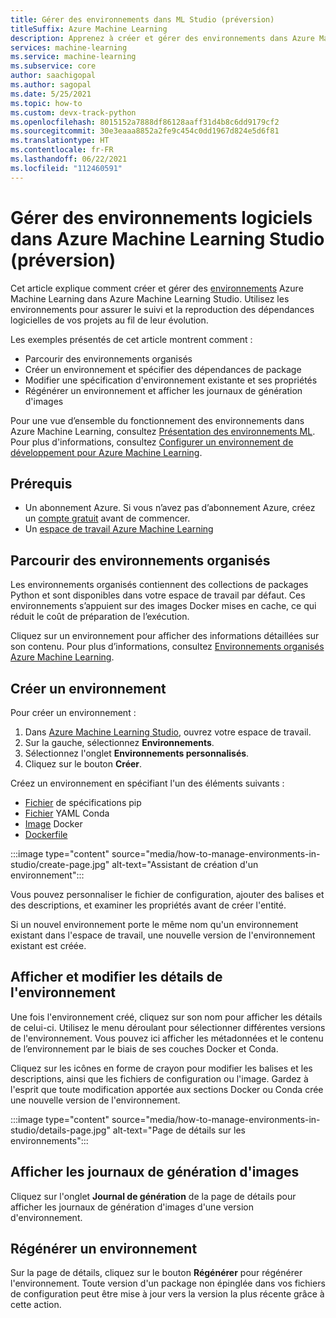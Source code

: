 ```yaml
---
title: Gérer des environnements dans ML Studio (préversion)
titleSuffix: Azure Machine Learning
description: Apprenez à créer et gérer des environnements dans Azure Machine Learning Studio.
services: machine-learning
ms.service: machine-learning
ms.subservice: core
author: saachigopal
ms.author: sagopal
ms.date: 5/25/2021
ms.topic: how-to
ms.custom: devx-track-python
ms.openlocfilehash: 8015152a7888df86128aaff31d4b8c6dd9179cf2
ms.sourcegitcommit: 30e3eaaa8852a2fe9c454c0dd1967d824e5d6f81
ms.translationtype: HT
ms.contentlocale: fr-FR
ms.lasthandoff: 06/22/2021
ms.locfileid: "112460591"
---
```

# <a name="manage-software-environments-in-azure-machine-learning-studio-preview"></a>Gérer des environnements logiciels dans Azure Machine Learning Studio (préversion)

Cet article explique comment créer et gérer des [environnements](/python/api/azureml-core/azureml.core.environment.environment) Azure Machine Learning dans Azure Machine Learning Studio. Utilisez les environnements pour assurer le suivi et la reproduction des dépendances logicielles de vos projets au fil de leur évolution.

Les exemples présentés de cet article montrent comment :

* Parcourir des environnements organisés
* Créer un environnement et spécifier des dépendances de package
* Modifier une spécification d'environnement existante et ses propriétés
* Régénérer un environnement et afficher les journaux de génération d'images

Pour une vue d’ensemble du fonctionnement des environnements dans Azure Machine Learning, consultez [Présentation des environnements ML](concept-environments.md). Pour plus d'informations, consultez [Configurer un environnement de développement pour Azure Machine Learning](how-to-configure-environment.md).

## <a name="prerequisites"></a>Prérequis

* Un abonnement Azure. Si vous n’avez pas d’abonnement Azure, créez un [compte gratuit](https://azure.microsoft.com/free/) avant de commencer.
* Un [espace de travail Azure Machine Learning](how-to-manage-workspace.md)

## <a name="browse-curated-environments"></a>Parcourir des environnements organisés

Les environnements organisés contiennent des collections de packages Python et sont disponibles dans votre espace de travail par défaut. Ces environnements s’appuient sur des images Docker mises en cache, ce qui réduit le coût de préparation de l’exécution. 

Cliquez sur un environnement pour afficher des informations détaillées sur son contenu. Pour plus d’informations, consultez [Environnements organisés Azure Machine Learning](resource-curated-environments.md). 

## <a name="create-an-environment"></a>Créer un environnement

Pour créer un environnement :
1. Dans [Azure Machine Learning Studio](https://ml.azure.com), ouvrez votre espace de travail.
1. Sur la gauche, sélectionnez **Environnements**.
1. Sélectionnez l'onglet **Environnements personnalisés**. 
1. Cliquez sur le bouton **Créer**. 

Créez un environnement en spécifiant l'un des éléments suivants :
* [Fichier](https://pip.pypa.io/en/stable/cli/pip_install) de spécifications pip
* [Fichier](https://docs.conda.io/projects/conda/en/latest/user-guide/tasks/manage-environments.html) YAML Conda
* [Image](https://hub.docker.com/search?q=&type=image) Docker
* [Dockerfile](https://docs.docker.com/develop/develop-images/dockerfile_best-practices/)

:::image type="content" source="media/how-to-manage-environments-in-studio/create-page.jpg" alt-text="Assistant de création d'un environnement":::

Vous pouvez personnaliser le fichier de configuration, ajouter des balises et des descriptions, et examiner les propriétés avant de créer l'entité. 

Si un nouvel environnement porte le même nom qu'un environnement existant dans l'espace de travail, une nouvelle version de l'environnement existant est créée.

## <a name="view-and-edit-environment-details"></a>Afficher et modifier les détails de l'environnement

Une fois l'environnement créé, cliquez sur son nom pour afficher les détails de celui-ci. Utilisez le menu déroulant pour sélectionner différentes versions de l'environnement. Vous pouvez ici afficher les métadonnées et le contenu de l’environnement par le biais de ses couches Docker et Conda. 

Cliquez sur les icônes en forme de crayon pour modifier les balises et les descriptions, ainsi que les fichiers de configuration ou l'image. Gardez à l'esprit que toute modification apportée aux sections Docker ou Conda crée une nouvelle version de l'environnement. 

:::image type="content" source="media/how-to-manage-environments-in-studio/details-page.jpg" alt-text="Page de détails sur les environnements":::

## <a name="view-image-build-logs"></a>Afficher les journaux de génération d'images

Cliquez sur l'onglet **Journal de génération** de la page de détails pour afficher les journaux de génération d'images d'une version d'environnement. 

## <a name="rebuild-an-environment"></a>Régénérer un environnement

Sur la page de détails, cliquez sur le bouton **Régénérer** pour régénérer l'environnement. Toute version d'un package non épinglée dans vos fichiers de configuration peut être mise à jour vers la version la plus récente grâce à cette action. 
